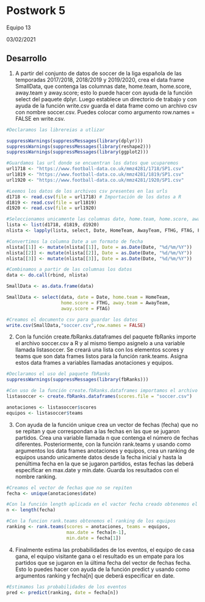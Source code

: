 Postwork 5
=============
Equipo 13

03/02/2021

## Desarrollo

1. A partir del conjunto de datos de soccer de la liga española de las temporadas 2017/2018, 2018/2019 y 2019/2020, crea el data frame SmallData, que contenga las columnas date, home.team, home.score, away.team y away.score; esto lo puede hacer con ayuda de la función select del paquete dplyr. Luego establece un directorio de trabajo y con ayuda de la función write.csv guarda el data frame como un archivo csv con nombre soccer.csv. Puedes colocar como argumento row.names = FALSE en write.csv.
 
 <!-- end list -->

``` r
#Declaramos las librereias a utlizar

suppressWarnings(suppressMessages(library(dplyr)))
suppressWarnings(suppressMessages(library(reshape2)))
suppressWarnings(suppressMessages(library(ggplot2)))

#Guardamos las url donde se encuentran los datos que ucuparemos
url1718 <- "https://www.football-data.co.uk/mmz4281/1718/SP1.csv"
url1819 <- "https://www.football-data.co.uk/mmz4281/1819/SP1.csv"
url1920 <- "https://www.football-data.co.uk/mmz4281/1920/SP1.csv"

#Leemos los datos de los archivos csv presentes en las urls
d1718 <- read.csv(file = url1718) # Importación de los datos a R
d1819 <- read.csv(file = url1819)
d1920 <- read.csv(file = url1920)

#Seleccionamos unicamente las columnas date, home.team, home.score, away.team y away.score
lista <- list(d1718, d1819, d1920)
nlista <- lapply(lista, select, Date, HomeTeam, AwayTeam, FTHG, FTAG, FTR)

#Convertimos la columna Date a un formato de fecha
nlista[[1]] <- mutate(nlista[[1]], Date = as.Date(Date, "%d/%m/%Y"))
nlista[[2]] <- mutate(nlista[[2]], Date = as.Date(Date, "%d/%m/%Y"))
nlista[[3]] <- mutate(nlista[[3]], Date = as.Date(Date, "%d/%m/%Y"))

#Combinamos a partir de las columnas los datos
data <- do.call(rbind, nlista)

SmallData <- as.data.frame(data)

SmallData <- select(data, date = Date, home.team = HomeTeam, 
                    home.score = FTHG, away.team = AwayTeam, 
                    away.score = FTAG)

#Creamos el documento csv para guardar los datos
write.csv(SmallData,"soccer.csv",row.names = FALSE)
```
2. Con la función create.fbRanks.dataframes del paquete fbRanks importe el archivo soccer.csv a R y al mismo tiempo asignelo a una variable llamada listasoccer. Se creará una lista con los elementos scores y teams que son data frames listos para la función rank.teams. Asigna estos data frames a variables llamadas anotaciones y equipos.

```r
#Declaramos el uso del paquete fbRanks
suppressWarnings(suppressMessages(library(fbRanks)))

#Con uso de la función create.fbRanks.dataframes importamos el archivo soccer.csv y lo asiganmos a la variable listasoccer
listasoccer <- create.fbRanks.dataframes(scores.file = "soccer.csv")

anotaciones <- listasoccer$scores
equipos <- listasoccer$teams
```
3. Con ayuda de la función unique crea un vector de fechas (fecha) que no se repitan y que correspondan a las fechas en las que se jugaron partidos. Crea una variable llamada n que contenga el número de fechas diferentes. Posteriormente, con la función rank.teams y usando como argumentos los data frames anotaciones y equipos, crea un ranking de equipos usando unicamente datos desde la fecha inicial y hasta la penúltima fecha en la que se jugaron partidos, estas fechas las deberá especificar en max.date y min.date. Guarda los resultados con el nombre ranking.

```r
#Creamos el vector de fechas que no se repiten
fecha <- unique(anotaciones$date)

#Con la función length aplicada en el vactor fecha creado obtenemos el numero de fechas diferentes
n <- length(fecha)

#Con la funcion rank.teams obtenemos el ranking de los equipos
ranking <- rank.teams(scores = anotaciones, teams = equipos,
                      max.date = fecha[n-1],
                      min.date = fecha[1])
```

4. Finalmente estima las probabilidades de los eventos, el equipo de casa gana, el equipo visitante gana o el resultado es un empate para los partidos que se jugaron en la última fecha del vector de fechas fecha. Esto lo puedes hacer con ayuda de la función predict y usando como argumentos ranking y fecha[n] que deberá especificar en date.

```r
#Estimamos las probabilidades de los eventos
pred <- predict(ranking, date = fecha[n])
```
